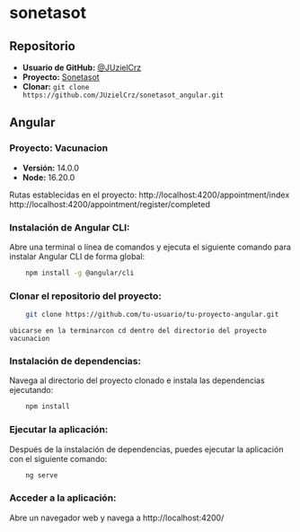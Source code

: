 # sonetasot

## Repositorio

- **Usuario de GitHub:** [@JUzielCrz](https://github.com/JUzielCrz)
- **Proyecto:** [Sonetasot](https://github.com/JUzielCrz/sonetasot_angular)
- **Clonar:** `git clone https://github.com/JUzielCrz/sonetasot_angular.git`


## Angular

### Proyecto: Vacunacion

- **Versión:** 14.0.0
- **Node:** 16.20.0

Rutas establecidas en el proyecto:
    http://localhost:4200/appointment/index
    http://localhost:4200/appointment/register/completed

### Instalación de Angular CLI:

Abre una terminal o línea de comandos y ejecuta el siguiente comando para instalar Angular CLI de forma global:

```bash
    npm install -g @angular/cli
```

### Clonar el repositorio del proyecto:
```bash
    git clone https://github.com/tu-usuario/tu-proyecto-angular.git
```
    ubicarse en la terminarcon cd dentro del directorio del proyecto vacunacion

### Instalación de dependencias:

Navega al directorio del proyecto clonado e instala las dependencias ejecutando:
```bash
    npm install
```

### Ejecutar la aplicación:

Después de la instalación de dependencias, puedes ejecutar la aplicación con el siguiente comando:

```bash
    ng serve
```
### Acceder a la aplicación:

Abre un navegador web y navega a http://localhost:4200/

